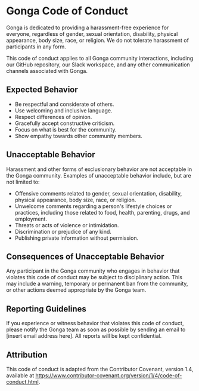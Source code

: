 # Gonga Code of Conduct

Gonga is dedicated to providing a harassment-free experience for everyone, regardless of gender, sexual orientation, disability, physical appearance, body size, race, or religion. We do not tolerate harassment of participants in any form.

This code of conduct applies to all Gonga community interactions, including our GitHub repository, our Slack workspace, and any other communication channels associated with Gonga.

## Expected Behavior

- Be respectful and considerate of others.
- Use welcoming and inclusive language.
- Respect differences of opinion.
- Gracefully accept constructive criticism.
- Focus on what is best for the community.
- Show empathy towards other community members.

## Unacceptable Behavior

Harassment and other forms of exclusionary behavior are not acceptable in the Gonga community. Examples of unacceptable behavior include, but are not limited to:

- Offensive comments related to gender, sexual orientation, disability, physical appearance, body size, race, or religion.
- Unwelcome comments regarding a person's lifestyle choices or practices, including those related to food, health, parenting, drugs, and employment.
- Threats or acts of violence or intimidation.
- Discrimination or prejudice of any kind.
- Publishing private information without permission.

## Consequences of Unacceptable Behavior

Any participant in the Gonga community who engages in behavior that violates this code of conduct may be subject to disciplinary action. This may include a warning, temporary or permanent ban from the community, or other actions deemed appropriate by the Gonga team.

## Reporting Guidelines

If you experience or witness behavior that violates this code of conduct, please notify the Gonga team as soon as possible by sending an email to [insert email address here]. All reports will be kept confidential.

## Attribution

This code of conduct is adapted from the Contributor Covenant, version 1.4, available at https://www.contributor-covenant.org/version/1/4/code-of-conduct.html.
